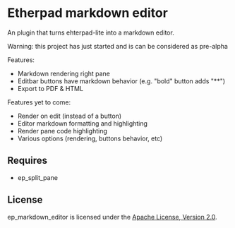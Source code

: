 # Etherpad markdown editor

An plugin that turns ehterpad-lite into a markdown editor.

Warning: this project has just started and is can be considered as pre-alpha

Features:
- Markdown rendering right pane
- Editbar buttons have markdown behavior (e.g. "bold" button adds "**")
- Export to PDF & HTML

Features yet to come:
- Render on edit (instead of a button)
- Editor markdown formatting and highlighting
- Render pane code highlighting
- Various options (rendering, buttons behavior, etc)

## Requires

- ep_split_pane

## License

ep_markdown_editor is licensed under the [Apache License, Version 2.0](https://github.com/lelimacon/ep_markdown_editor/blob/master/LICENSE.txt).
